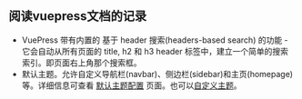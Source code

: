 <!-- # hello vuepress! -->
<!-- ---
home: true
actionText: 前往 →
actionLink: /baseComponents/
features:
- title: 布局类组件
  details: 基本组件，为常用组件提供快速，可用的组件
- title: 可视化组件
  details: 积累将数据可视化的业务组件
- title: 知识库
  details: 积累前端相关的知识，涵盖 vue、react、koa2、nodejs 相关的知识点
--- -->
## 阅读vuepress文档的记录
- VuePress 带有内置的 基于 header 搜索(headers-based search) 的功能 - 它会自动从所有页面的 title, h2 和 h3 header 标签中，建立一个简单的搜索索引。即页面右上角那个搜索框。
- 默认主题。允许自定义导航栏(navbar)、侧边栏(sidebar)和主页(homepage)等。详细信息可查看 [默认主题配置](http://caibaojian.com/vuepress/default-theme-config/) 页面。也可以[自定义主题](http://caibaojian.com/vuepress/guide/custom-themes.html)。
